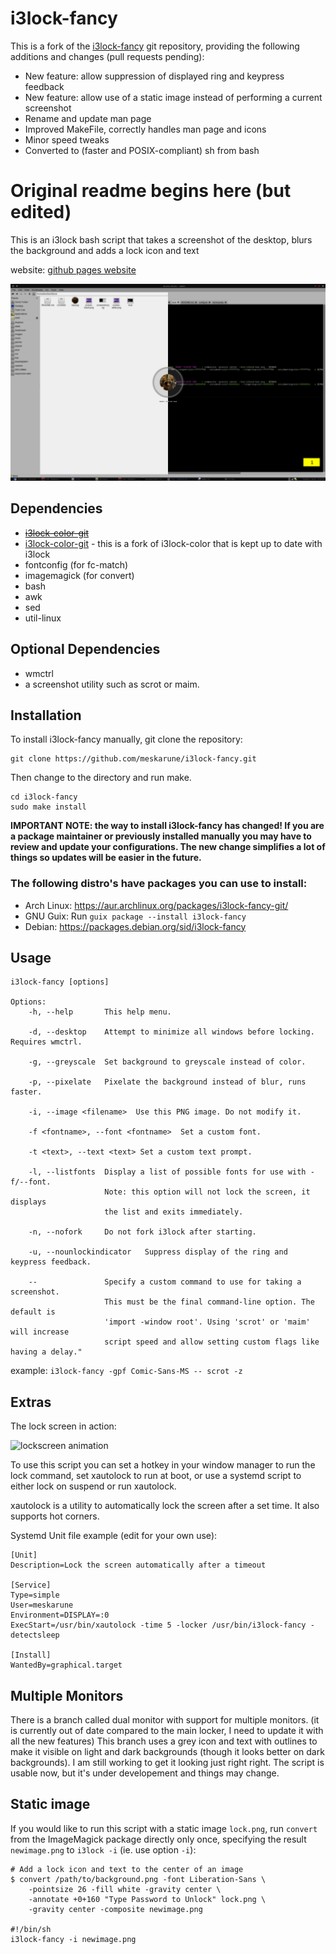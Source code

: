 i3lock-fancy
============

This is a fork of the
[i3lock-fancy](http://meskarune.github.io/i3lock-fancy/) git
repository, providing the following additions and changes (pull
requests pending):

* New feature: allow suppression of displayed ring and keypress feedback
* New feature: allow use of a static image instead of performing a
  current screenshot
* Rename and update man page
* Improved MakeFile, correctly handles man page and icons
* Minor speed tweaks
* Converted to (faster and POSIX-compliant) sh from bash


Original readme begins here (but edited)
============

This is an i3lock bash script that takes a screenshot of the desktop, blurs the background and adds a lock icon and text

website: [github pages website](http://meskarune.github.io/i3lock-fancy/)

![screen shot of lockscreen](https://raw.githubusercontent.com/meskarune/i3lock-fancy/master/screenshot.png)

Dependencies
------------
* <s>[i3lock-color-git](https://github.com/eBrnd/i3lock-color)</s>
* [i3lock-color-git](https://github.com/PandorasFox/i3lock-color) - this is a fork of i3lock-color that is kept up to date with i3lock
* fontconfig (for fc-match)
* imagemagick (for convert)
* bash
* awk
* sed
* util-linux

Optional Dependencies
---------------------
* wmctrl
* a screenshot utility such as scrot or maim.

Installation
------------

To install i3lock-fancy manually, git clone the repository:

    git clone https://github.com/meskarune/i3lock-fancy.git

Then change to the directory and run make.

    cd i3lock-fancy
    sudo make install

**IMPORTANT NOTE: the way to install i3lock-fancy has changed! If you are a
  package maintainer or previously installed manually you may have to review
  and update your configurations. The new change simplifies a lot of
  things so updates will be easier in the future.**

### The following distro's have packages you can use to install:
* Arch Linux: https://aur.archlinux.org/packages/i3lock-fancy-git/
* GNU Guix: Run `guix package --install i3lock-fancy`
* Debian: https://packages.debian.org/sid/i3lock-fancy

Usage
-----

    i3lock-fancy [options]

    Options:
        -h, --help       This help menu.

        -d, --desktop    Attempt to minimize all windows before locking. Requires wmctrl.

        -g, --greyscale  Set background to greyscale instead of color.

        -p, --pixelate   Pixelate the background instead of blur, runs faster.

        -i, --image <filename>  Use this PNG image. Do not modify it.

        -f <fontname>, --font <fontname>  Set a custom font.

        -t <text>, --text <text> Set a custom text prompt.

        -l, --listfonts  Display a list of possible fonts for use with -f/--font.
                         Note: this option will not lock the screen, it displays
                         the list and exits immediately.

        -n, --nofork     Do not fork i3lock after starting.

        -u, --nounlockindicator   Suppress display of the ring and keypress feedback.

        --               Specify a custom command to use for taking a screenshot.
                         This must be the final command-line option. The default is
                         'import -window root'. Using 'scrot' or 'maim' will increase
                         script speed and allow setting custom flags like having a delay."

example: ```i3lock-fancy -gpf Comic-Sans-MS -- scrot -z```

Extras
------

The lock screen in action:

![lockscreen animation](https://raw.githubusercontent.com/meskarune/i3lock-fancy/master/action.gif)

To use this script you can set a hotkey in your window manager to run the lock command,
set xautolock to run at boot, or use a systemd script to either lock on suspend or run xautolock.

xautolock is a utility to automatically lock the screen after a set time. It also
supports hot corners.

Systemd Unit file example (edit for your own use):

    [Unit]
    Description=Lock the screen automatically after a timeout

    [Service]
    Type=simple
    User=meskarune
    Environment=DISPLAY=:0
    ExecStart=/usr/bin/xautolock -time 5 -locker /usr/bin/i3lock-fancy -detectsleep

    [Install]
    WantedBy=graphical.target

Multiple Monitors
-----------------
There is a branch called dual monitor with support for multiple monitors.
(it is currently out of date compared to the main locker, I need to update
it with all the new features) This branch uses a grey icon and text with
outlines to make it visible on light and dark backgrounds (though it looks
better on dark backgrounds). I am still working to get it looking just right
right. The script is usable now, but it's under developement and things may change.

Static image
------------

If you would like to run this script with a static image `lock.png`,
run `convert` from the ImageMagick package directly only once,
specifying the result `newimage.png` to `i3lock -i` (ie. use option `-i`):

```
# Add a lock icon and text to the center of an image
$ convert /path/to/background.png -font Liberation-Sans \
    -pointsize 26 -fill white -gravity center \
    -annotate +0+160 "Type Password to Unlock" lock.png \
    -gravity center -composite newimage.png

#!/bin/sh
i3lock-fancy -i newimage.png
```
